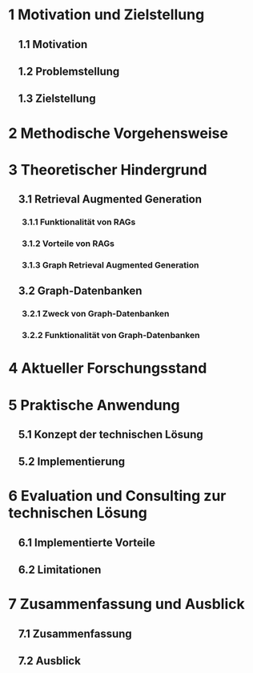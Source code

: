 # 1 Motivation und Zielstellung
	
 ## &nbsp;&nbsp;&nbsp; 1.1 Motivation 
 ## &nbsp;&nbsp;&nbsp; 1.2 Problemstellung
 ## &nbsp;&nbsp;&nbsp; 1.3 Zielstellung

# 2 Methodische Vorgehensweise

# 3 Theoretischer Hindergrund

 ## &nbsp;&nbsp;&nbsp; 3.1 Retrieval Augmented Generation
  ### &nbsp;&nbsp;&nbsp;&nbsp;&nbsp;&nbsp; 3.1.1 Funktionalität von RAGs
  ### &nbsp;&nbsp;&nbsp;&nbsp;&nbsp;&nbsp; 3.1.2 Vorteile von RAGs
  ### &nbsp;&nbsp;&nbsp;&nbsp;&nbsp;&nbsp; 3.1.3 Graph Retrieval Augmented Generation


 ## &nbsp;&nbsp;&nbsp; 3.2 Graph-Datenbanken
  ### &nbsp;&nbsp;&nbsp;&nbsp;&nbsp;&nbsp; 3.2.1 Zweck von Graph-Datenbanken
  ### &nbsp;&nbsp;&nbsp;&nbsp;&nbsp;&nbsp; 3.2.2 Funktionalität von Graph-Datenbanken

# 4 Aktueller Forschungsstand

# 5 Praktische Anwendung

  ## &nbsp;&nbsp;&nbsp; 5.1 Konzept der technischen Lösung

  ## &nbsp;&nbsp;&nbsp; 5.2 Implementierung

# 6 Evaluation und Consulting zur technischen Lösung
  ## &nbsp;&nbsp;&nbsp; 6.1 Implementierte Vorteile
  ## &nbsp;&nbsp;&nbsp; 6.2 Limitationen

# 7 Zusammenfassung und Ausblick
  ## &nbsp;&nbsp;&nbsp; 7.1 Zusammenfassung
  ## &nbsp;&nbsp;&nbsp; 7.2 Ausblick
